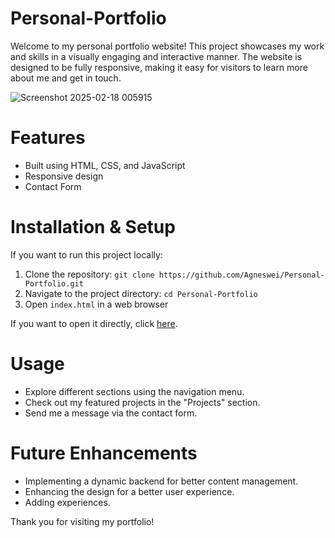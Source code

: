 # Personal-Portfolio

Welcome to my personal portfolio website! This project showcases my work and skills in a visually engaging and interactive manner. The website is designed to be fully responsive, making it easy for visitors to learn more about me and get in touch.

![Screenshot 2025-02-18 005915](https://github.com/user-attachments/assets/40b7b296-13e8-4634-befb-7aa201bbd049)


# Features
* Built using HTML, CSS, and JavaScript
* Responsive design
* Contact Form

# Installation & Setup

If you want to run this project locally:
1. Clone the repository:  `git clone https://github.com/Agneswei/Personal-Portfolio.git`
2. Navigate to the project directory:
`cd Personal-Portfolio`
3. Open `index.html` in a web browser

If you want to open it directly, click [here](https://agneswei.com/).

# Usage
* Explore different sections using the navigation menu.
* Check out my featured projects in the "Projects" section.
* Send me a message via the contact form.

# Future Enhancements
* Implementing a dynamic backend for better content management.
* Enhancing the design for a better user experience.
* Adding experiences.

Thank you for visiting my portfolio!

